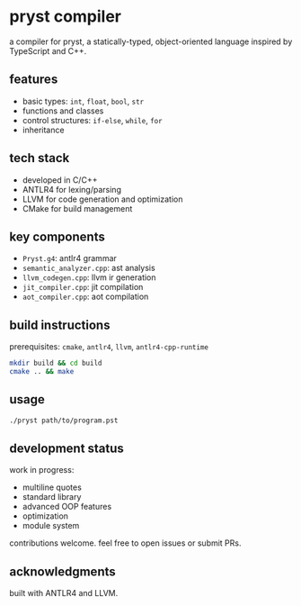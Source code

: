 # pryst compiler

a compiler for pryst, a statically-typed, object-oriented language inspired by TypeScript and C++.

## features

- basic types: `int`, `float`, `bool`, `str`
- functions and classes
- control structures: `if-else`, `while`, `for`
- inheritance

## tech stack

- developed in C/C++
- ANTLR4 for lexing/parsing
- LLVM for code generation and optimization
- CMake for build management

## key components

- `Pryst.g4`: antlr4 grammar
- `semantic_analyzer.cpp`: ast analysis
- `llvm_codegen.cpp`: llvm ir generation
- `jit_compiler.cpp`: jit compilation
- `aot_compiler.cpp`: aot compilation

## build instructions

prerequisites: `cmake`, `antlr4`, `llvm`, `antlr4-cpp-runtime`

```bash
mkdir build && cd build
cmake .. && make
```

## usage

```bash
./pryst path/to/program.pst
```

## development status

work in progress:

- multiline quotes
- standard library
- advanced OOP features
- optimization
- module system

contributions welcome. feel free to open issues or submit PRs.

## acknowledgments

built with ANTLR4 and LLVM.